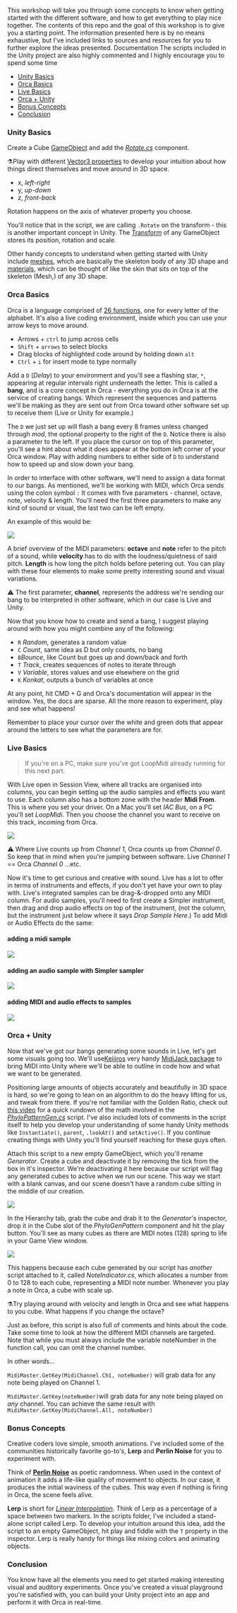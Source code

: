 ﻿This workshop will take you through some concepts to know when getting started with the different software, and how to get everything to play nice together. The contents of this repo and the goal of this workshop is to give you a starting point. The information presented here is by no means exhaustive, but I've included links to sources and resources for you to further  explore the ideas presented. Documentation The scripts included in the Unity project are also highly commented and I highly encourage you to spend some time 

- [Unity Basics](#unity-basics)
- [Orca Basics](#orca-basics)
- [Live Basics](#live-basics)
- [Orca + Unity](#orca-+-unity)
- [Bonus Concepts](#bonus-concepts)
- [Conclusion](#conclusion)

### Unity Basics

Create a Cube [GameObject](https://docs.unity3d.com/560/Documentation/Manual/class-GameObject.html) and add the _[Rotate.cs](https://github.com/elizasj/GenerativeAudioViz_/blob/master/Assets/Scripts/Rotate.cs)_ component. 

⚗️Play with different [Vector3 properties](https://docs.unity3d.com/ScriptReference/Vector3.html) to develop your intuition about how things direct themselves and move around in 3D space.  
- x, _left-right_
- y,  _up-down_
- z, _front-back_

Rotation happens on the axis of whatever property you choose.

You'll notice that in the script, we are calling ```.Rotate```  on the transform - this is another important concept in Unity. The [Transform](https://docs.unity3d.com/ScriptReference/Transform.html) of any GameObject stores its position, rotation and scale. 

Other handy concepts to understand when getting started with Unity include [meshes](https://docs.unity3d.com/Manual/AnatomyofaMesh.html), which are basically the skeleton body of any 3D shape and [materials](https://docs.unity3d.com/Manual/Materials.html), which can be thought of like the skin that sits on top of the skeleton (Mesh,) of any 3D shape.
    
### Orca Basics
Orca is a language comprised of [26 functions](https://github.com/hundredrabbits/Orca), one for every letter of the alphabet. It's also a live coding environment, inside which you can use your arrow keys to move around. 
    
-  Arrows + `ctrl`  to jump across cells
-   `Shift` + `arrows` to select blocks
-   Drag blocks of highlighted code around by holding down `alt` 
-   `Ctrl` + `i` for insert mode to type normally

Add a  `D` (_Delay_) to your environment and you'll see a flashing star, `*`, appearing at regular intervals right underneath the letter. This is called a __bang__, and is a core concept in Orca - everything you do in Orca is at the service of creating bangs. Which represent the sequences and patterns we'll be making as they are sent out from Orca toward other software set up to receive them (Live or Unity for example.) 

The `D` we just set up will flash a bang every 8 frames unless changed through _mod_, the optional property to the right of the `D`. Notice there is also a parameter to the left. If you place the cursor on top of this parameter, you'll see a hint about what it does appear at the bottom left corner of your Orca window. Play with adding numbers to either side of `D` to understand how to speed up and slow down your bang.
    
In order to interface with other software, we'll need to assign a data format to our bangs. As mentioned, we'll be working with MIDI, which Orca sends using the colon symbol `:` It comes with five parameters - channel, octave, note, velocity & length. You'll need the first three parameters to make any kind of sound or visual, the last two can be left empty.

An example of this would be:

![](https://github.com/elizasj/GenerativeAudioViz_/blob/master/Assets/Static/orcademo.gif)

A brief overview of the MIDI parameters:  __octave__ and __note__ refer to the pitch of a sound, while __velocity__ has to do with the loudness/quietness of said pitch. __Length__ is how long the pitch holds before petering out. You can play with these four elements to make some pretty interesting sound and visual variations.

⚠️ The first parameter, __channel__, represents the address we're sending our bang to be interpreted in other software, which in our case is Live and Unity.

Now that you know how to create and send a bang, I suggest playing around with how you might combine any of the following: 

-   `R` _Random_, generates a random value
-   `C` _Count_, same idea as D but only counts, no bang 
-   `B`_Bounce_, like Count but goes up and down/back and forth
-   `T` _Track_, creates sequences of notes to iterate through
-   `V` _Variable_, stores values and use elsewhere on the grid
-   `K` _Konkat_, outputs a bunch of variables at once

At any point, hit CMD + G and Orca's documentation will appear in the window. Yes, the docs are sparse. All the more reason to experiment, play and see what happens! 

Remember to place your cursor over the white and green dots that appear around the letters to see what the parameters are for. 

### Live Basics
>If you're on a PC, make sure you've got LoopMidi already running for this next part. 

With Live open in Session View, where all tracks are organised into columns, you can begin setting up the audio samples and effects you want to use. Each column also has a bottom zone with the header __Midi From__. This is where you set your driver. On a Mac you'll set _IAC Bus_, on a PC you'll set _LoopMidi_. Then you choose the channel you want to receive on this track, incoming from Orca.

![](https://github.com/elizasj/GenerativeAudioViz_/blob/master/Assets/Static/Screenshot%202019-11-18%20at%2017.00.25.png?raw=true)

⚠️ Where Live counts up from _Channel 1_, Orca counts up from _Channel 0_. So keep that in mind when you're jumping between software. Live _Channel 1_ == Orca _Channel 0_ ...etc.

Now it's time to get curious and creative with sound. Live has a lot to offer in terms of instruments and effects, if you don't yet have your own to play with. Live's integrated samples can be drag-&-dropped onto any MIDI column. For audio samples, you'll need to first create a Simpler instrument, then drag and drop audio effects on top of the instrument, (not the column, but the instrument just below where it says _Drop Sample Here_.) To add Midi or Audio Effects do the same:
#### adding a midi sample    
![](https://github.com/elizasj/GenerativeAudioViz_/blob/master/Assets/Static/midisample.gif)

#### adding an audio sample with Simpler sampler
![](https://github.com/elizasj/GenerativeAudioViz_/blob/master/Assets/Static/simplersampling.gif)

#### adding MIDI and audio effects to samples
![](https://github.com/elizasj/GenerativeAudioViz_/blob/master/Assets/Static/addingfx.gif)

### Orca  + Unity
Now that we've got our bangs generating some sounds in Live, let's get some visuals going too.  We'll use[Keijiros](https://twitter.com/_kzr?lang=en) very handy [MidiJack package](https://github.com/keijiro/MidiJack) to bring MIDI into Unity where we'll be able to outline in code how and what we want to be generated. 

Positioning large amounts of objects accurately and beautifully in 3D space is hard, so we're going to lean on an algorithm to do the heavy lifting for us, and tweak from there. If you're not familiar with the Golden Ratio, check out [this video](https://www.youtube.com/watch?v=KWoJgHFYWxY&t=196s) for a quick rundown of the math involved in the _[PhyloPatternGen.cs](https://github.com/elizasj/GenerativeAudioViz_/blob/master/Assets/Scripts/PhyloPatternGen.cs)_  script. I've also included lots of comments in the script itself to help you develop your understanding of some handy Unity methods like `Instantiate()`, `parent`, `.lookAt()` and `setActive()`. If you continue creating things with Unity you'll find yourself reaching for these  guys often.

Attach this script to a new empty GameObject, which you'll rename _Generator_. Create a cube and deactivate it by removing the tick from the box in it's inspector.  We're deactivating it here because our script will flag any generated cubes to active when we run our scene. This way we start with a blank canvas, and our scene doesn't have a random cube sitting in the middle of our creation. 

![](https://github.com/elizasj/GenerativeAudioViz_/blob/master/Assets/Static/Screenshot%202019-11-18%20at%2020.07.29.png?raw=true)

In the Hierarchy tab, grab the cube and drab it to the _Generator_'s inspector, drop it in the Cube slot of the _PhyloGenPattern_ component and hit the play button. You'll see as many cubes as there are MIDI notes (128) spring to life in your Game View window. 

![](https://raw.githubusercontent.com/elizasj/GenerativeAudioViz_/master/Assets/Static/phygen.gif)

This happens because each cube generated by our script has _another_ script attached to it, called _NoteIndicator.cs_, which allocates a number from 0 to 128 to each cube, representing a MIDI note number. Whenever you play a note in Orca, a cube with scale up. 

⚗️Try playing around with velocity and length in Orca and see what happens to you cube. What happens if you change the octave?

Just as before, this script is also full of comments and hints about the code. Take some time to look at how the different MIDI channels are targeted. Note that while you must always include the variable noteNumber in the function call, you can omit the channel number. 

In other words...

`MidiMaster.GetKey(MidiChannel.Ch1, noteNumber)`  will grab data for any note being played on Channel 1.

`MidiMaster.GetKey(noteNumber)`will grab data for any note being played on _any_ channel. You can achieve the same result with `MidiMaster.GetKey(MidiChannel.All, noteNumber)` 

### Bonus Concepts
Creative coders love simple, smooth animations. I've included some of the communities historically favorite go-to's, __Lerp__ and __Perlin Noise__ for you to experiment with.

Think of [__Perlin Noise__](https://en.wikipedia.org/wiki/Perlin_noise) as poetic randomness. When used in the context of animation it adds a life-like quality of movement to objects. In our case, it produces the initial waviness of the cubes. This way even if nothing is firing in Orca, the scene feels alive.

__Lerp__ is short for [_Linear Interpolation_](https://en.wikipedia.org/wiki/Linear_interpolation).  Think of Lerp as a percentage of a space between two markers. In the scripts folder, I've included a stand-alone script called Lerp. To develop your intuition around this idea, add the script to an empty GameObject, hit play and fiddle with the `T` property in the inspector. Lerp is really handy for things like mixing colors and animating objects.

### Conclusion

You know have all the elements you need to get started making interesting visual and auditory experiments. Once you've created a visual playground you're satisfied with, you can build your Unity project into an app and perform it with Orca in real-time.
